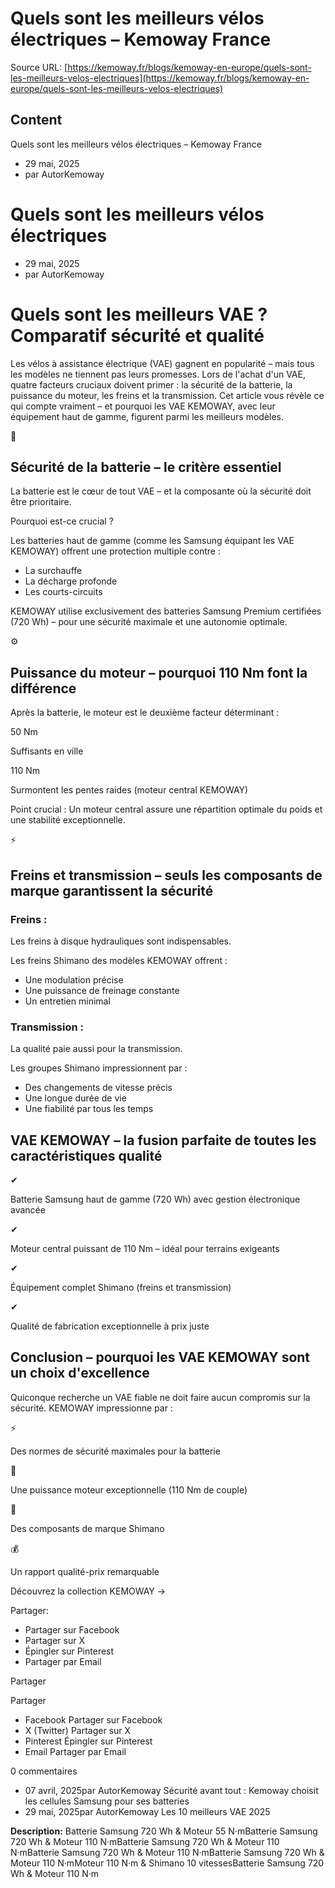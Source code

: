 # Quels sont les meilleurs vélos électriques – Kemoway France

Source URL: [https://kemoway.fr/blogs/kemoway-en-europe/quels-sont-les-meilleurs-velos-electriques](https://kemoway.fr/blogs/kemoway-en-europe/quels-sont-les-meilleurs-velos-electriques)

## Content

Quels sont les meilleurs vélos électriques – Kemoway France

- 29 mai, 2025
- par AutorKemoway

# Quels sont les meilleurs vélos électriques

- 29 mai, 2025
- par AutorKemoway

# Quels sont les meilleurs VAE ? Comparatif sécurité et qualité

Les vélos à assistance électrique (VAE) gagnent en popularité – mais tous les modèles ne tiennent pas leurs promesses. Lors de l'achat d'un VAE, quatre facteurs cruciaux doivent primer : la sécurité de la batterie, la puissance du moteur, les freins et la transmission. Cet article vous révèle ce qui compte vraiment – et pourquoi les VAE KEMOWAY, avec leur équipement haut de gamme, figurent parmi les meilleurs modèles.

🔋

## Sécurité de la batterie – le critère essentiel

La batterie est le cœur de tout VAE – et la composante où la sécurité doit être prioritaire.

Pourquoi est-ce crucial ?

Les batteries haut de gamme (comme les Samsung équipant les VAE KEMOWAY) offrent une protection multiple contre :

- La surchauffe
- La décharge profonde
- Les courts-circuits

KEMOWAY utilise exclusivement des batteries Samsung Premium certifiées (720 Wh) – pour une sécurité maximale et une autonomie optimale.

⚙️

## Puissance du moteur – pourquoi 110 Nm font la différence

Après la batterie, le moteur est le deuxième facteur déterminant :

50 Nm

Suffisants en ville

110 Nm

Surmontent les pentes raides (moteur central KEMOWAY)

Point crucial : Un moteur central assure une répartition optimale du poids et une stabilité exceptionnelle.

⚡

## Freins et transmission – seuls les composants de marque garantissent la sécurité

### Freins :

Les freins à disque hydrauliques sont indispensables.

Les freins Shimano des modèles KEMOWAY offrent :

- Une modulation précise
- Une puissance de freinage constante
- Un entretien minimal

### Transmission :

La qualité paie aussi pour la transmission.

Les groupes Shimano impressionnent par :

- Des changements de vitesse précis
- Une longue durée de vie
- Une fiabilité par tous les temps

## VAE KEMOWAY – la fusion parfaite de toutes les caractéristiques qualité

✔

Batterie Samsung haut de gamme (720 Wh) avec gestion électronique avancée

✔

Moteur central puissant de 110 Nm – idéal pour terrains exigeants

✔

Équipement complet Shimano (freins et transmission)

✔

Qualité de fabrication exceptionnelle à prix juste

## Conclusion – pourquoi les VAE KEMOWAY sont un choix d'excellence

Quiconque recherche un VAE fiable ne doit faire aucun compromis sur la sécurité. KEMOWAY impressionne par :

⚡

Des normes de sécurité maximales pour la batterie

💨

Une puissance moteur exceptionnelle (110 Nm de couple)

🔧

Des composants de marque Shimano

💰

Un rapport qualité-prix remarquable

Découvrez la collection KEMOWAY →

Partager:

- Partager sur Facebook
- Partager sur X
- Épingler sur Pinterest
- Partager par Email

Partager

Partager

- Facebook Partager sur Facebook
- X (Twitter) Partager sur X
- Pinterest Épingler sur Pinterest
- Email Partager par Email

0 commentaires

- 07 avril, 2025par AutorKemoway Sécurité avant tout : Kemoway choisit les cellules Samsung pour ses batteries
- 29 mai, 2025par AutorKemoway Les 10 meilleurs VAE 2025


**Description:**
Batterie Samsung 720 Wh & Moteur 55 N·mBatterie Samsung 720 Wh & Moteur 110 N·mBatterie Samsung 720 Wh & Moteur 110 N·mBatterie Samsung 720 Wh & Moteur 110 N·mBatterie Samsung 720 Wh & Moteur 110 N·mMoteur 110 N·m & Shimano 10 vitessesBatterie Samsung 720 Wh & Moteur 110 N·m
